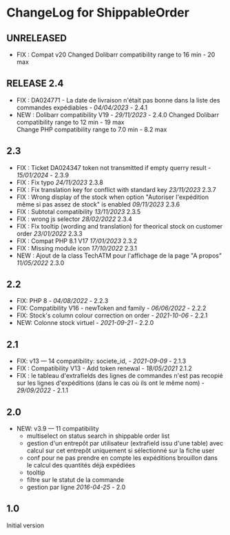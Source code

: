 # ChangeLog for ShippableOrder

## UNRELEASED

- FIX : Compat v20
  Changed Dolibarr compatibility range to 16 min - 20 max

## RELEASE 2.4

- FIX : DA024771 - La date de livraison n'était pas bonne dans la liste des commandes expédiables - *04/04/2023* - 2.4.1
- NEW : Dolibarr compatibility V19 - *29/11/2023*  - 2.4.0 
  Changed Dolibarr compatibility range to 12 min - 19 max  
  Change PHP compatibility range to 7.0 min - 8.2 max

## 2.3
- FIX : Ticket DA024347 token not transmitted if empty querry result   - *15/01/2024* - 2.3.9  
- FIX : Fix typo *24/11/2023* 2.3.8
- FIX : Fix translation key for conflict with standard key *23/11/2023* 2.3.7
- FIX : Wrong display of the stock when option "Autoriser l'expédition même si pas assez de stock" is enabled *09/11/2023* 2.3.6
- FIX : Subtotal compatibility *13/11/2023* 2.3.5
- FIX : wrong js selector *28/02/2022* 2.3.4
- FIX : Fix tooltip (wording and translation) for theorical stock on customer order *23/01/2022* 2.3.3
- FIX : Compat PHP 8.1 V17  *17/01/2023* 2.3.2
- FIX : Missing module icon  *17/10/2022* 2.3.1
- NEW : Ajout de la class TechATM pour l'affichage de la page "A propos" *11/05/2022* 2.3.0

## 2.2

- FIX: PHP 8 - *04/08/2022* - 2.2.3
- FIX: Compatibility V16 - newToken and family - *06/06/2022* - 2.2.2
- FIX: Stock's column colour correction on order - *2021-10-06* - 2.2.1
- NEW: Colonne stock virtuel - *2021-09-21* - 2.2.0

## 2.1

- FIX: v13 — 14 compatibility: societe_id,  - *2021-09-09* - 2.1.3
- FIX : Compatibility V13 - Add token renewal - *18/05/2021* 2.1.2
- FIX : le tableau d'extrafields des lignes de commandes n'est pas recopié sur les lignes d'expéditions (dans le cas où ils ont le même nom) - *29/09/2022* - 2.1.1

## 2.0
- NEW: v3.9 — 11 compatibility
    - multiselect on status search in shippable order list
    - gestion d'un entrepôt par utilisateur (extrafield issu d'une table)
      avec calcul sur cet entrepôt uniquement si sélectionné sur la fiche
      user
    - conf pour ne pas prendre en compte les expéditions brouillon dans le
      calcul des quantités déjà expédiées
    - tooltip
    - filtre sur le statut de la commande
    - gestion par ligne
    *2016-04-25* - 2.0

## 1.0
 Initial version


